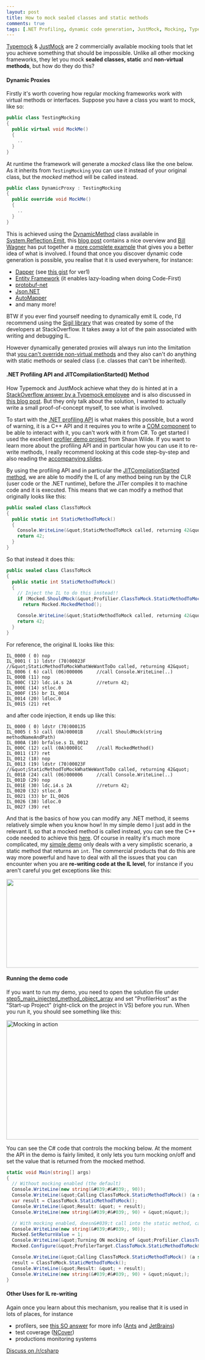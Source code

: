 ```yaml
---
layout: post
title: How to mock sealed classes and static methods
comments: true
tags: [.NET Profiling, dynamic code generation, JustMock, Mocking, TypeMock, Uncategorized]
---
```

<a href="http://www.typemock.com/" target="_blank">Typemock</a> &amp; <a href="http://www.telerik.com/products/mocking.aspx" target="_blank">JustMock</a> are 2 commercially available mocking tools that let you achieve something that should be impossible. Unlike all other mocking frameworks, they let you mock <strong>sealed classes, static</strong> and <strong>non-virtual methods</strong>, but how do they do this?

<h4><strong>Dynamic Proxies</strong></h4>

Firstly it's worth covering how regular mocking frameworks work with virtual methods or interfaces. Suppose you have a class you want to mock, like so:

``` csharp
public class TestingMocking
{
  public virtual void MockMe()
  {
    ..
  }
}
```

At runtime the framework will generate a <em>mocked</em> class like the one below. As it inherits from <code>TestingMocking</code> you can use it instead of your original class, but the <em>mocked</em> method will be called instead.

``` csharp
public class DynamicProxy : TestingMocking
{
  public override void MockMe()
  {
    ..
  }
}
```

This is achieved using the <a href="http://msdn.microsoft.com/en-us/library/system.reflection.emit.dynamicmethod(v=vs.110).aspx" target="_blank">DynamicMethod</a> class available in <a href="http://msdn.microsoft.com/en-us/library/System.Reflection.Emit(v=vs.110).aspx" target="_blank">System.Reflection.Emit</a>, this <a href="http://www.mindscapehq.com/blog/index.php/2011/11/27/reflection-performance-and-runtime-code-generation/" target="_blank">blog post</a> contains a nice overview and <a href="https://twitter.com/billwagner" target="_blank">Bill Wagner</a> has put together a <a href="https://bitbucket.org/BillWagner/codemashstuntcoding/src/c449bf1c6b703b34d1e086f1a0f527757f4720c2/StuntCodingUtilities/DynamicConverter.cs?at=default#cl-14" target="_blank">more complete example</a> that gives you a better idea of what is involved. I found that once you discover dynamic code generation is possible, you realise that it is used everywhere, for instance:

<ul>
<li><a href="http://samsaffron.com/archive/2011/03/30/How+I+learned+to+stop+worrying+and+write+my+own+ORM" target="_blank">Dapper</a> (see <a href="https://gist.github.com/SamSaffron/893878" target="_blank">this gist</a> for ver1)</li>
<li><a href="http://www.codingodyssey.com/2010/04/08/viewing-generated-proxy-code-in-the-entity-framework/" target="_blank">Entity Framework</a> (it enables lazy-loading when doing Code-First)</li>
<li><a href="https://github.com/mgravell/protobuf-net/blob/15174a09ee3223c8805b3ef81c1288879c746dfa/protobuf-net/Compiler/CompilerContext.cs#L309" target="_blank">protobuf-net</a></li>
<li><a href="https://github.com/JamesNK/Newtonsoft.Json/blob/bbe7eaf852b41ecdfb4817b9bd2f1fc9432abc1a/Src/Newtonsoft.Json/Utilities/DynamicReflectionDelegateFactory.cs#L43" target="_blank">Json.NET</a></li>
<li><a href="https://github.com/AutoMapper/AutoMapper/blob/f6bce50e7040db6142f19eef5dff9dd4e6071168/src/AutoMapper/Mappers/DataReaderMapper.cs#L121" target="_blank">AutoMapper</a> </li>
<li>and many more!</li>
</ul>

BTW if you ever find yourself needing to dynamically emit IL code, I'd recommend using the <a href="http://kevinmontrose.com/2013/02/14/sigil-adding-some-more-magic-to-il/" target="_blank">Sigil library</a> that was created by some of the developers at StackOverflow. It takes away a lot of the pain associated with writing and debugging IL.

However dynamically generated proxies will always run into the limitation that <a href="http://msdn.microsoft.com/en-us/library/aa645767(v=vs.71).aspx" target="_blank">you can't override non-virtual methods</a> and they also can't do anything with static methods or sealed class (i.e. classes that can't be inherited).

<h4><strong>.NET Profiling API and JITCompilationStarted() Method</strong></h4>

How Typemock and JustMock achieve what they do is hinted at in a <a href="http://stackoverflow.com/questions/5556115/open-source-free-alternative-of-typemock-isolator/5563750#5563750" target="_blank">StackOverflow answer by a Typemock employee</a> and is also discussed in <a href="http://www.codethinked.com/static-method-interception-in-net-with-c-and-monocecil" target="_blank">this blog post</a>. But they only talk about the solution, I wanted to actually write a small proof-of-concept myself, to see what is involved.

To start with the <a href="http://msdn.microsoft.com/en-us/library/ms404386(v=vs.110).aspx" target="_blank">.NET profiling API</a> is what makes this possible, but a word of warning, it is a C++ API and it requires you to write a <a href="http://msdn.microsoft.com/en-us/library/bb384493(v=vs.110).aspx#com" target="_blank">COM component</a> to be able to interact with it, you can't work with it from C#. To get started I used the excellent <a href="https://github.com/sawilde/DDD2011_ProfilerDemo" target="_blank">profiler demo project</a> from Shaun Wilde. If you want to learn more about the profiling API and in particular how you can use it to re-write methods, I really recommend looking at this code step-by-step and also reading the <a href="http://www.slideshare.net/shaun_wilde/net-profilers-and-il-rewriting-ddd-melbourne-2" target="_blank">accompanying slides</a>.

By using the profiling API and in particular the <a href="http://msdn.microsoft.com/en-us/library/ms230586(v=vs.110).aspx" target="_blank">JITCompilationStarted method</a>, we are able to modify the IL of any method being run by the CLR (user code or the .NET runtime), before the JITer compiles it to machine code and it is executed. This means that we can modify a method that originally looks like this:

``` csharp
public sealed class ClassToMock
{
  public static int StaticMethodToMock()
  {
    Console.WriteLine(&quot;StaticMethodToMock called, returning 42&quot;);
    return 42;
  }
}
```

So that instead it does this:

``` csharp
public sealed class ClassToMock
{
  public static int StaticMethodToMock()
  {
    // Inject the IL to do this instead!!
    if (Mocked.ShouldMock(&quot;Profilier.ClassToMock.StaticMethodToMock&quot;))
      return Mocked.MockedMethod();

    Console.WriteLine(&quot;StaticMethodToMock called, returning 42&quot;);
    return 42;
  }
}
```

For reference, the original IL looks like this:

``` assembly
IL_0000 ( 0) nop
IL_0001 ( 1) ldstr (70)00023F    //&quot;StaticMethodToMockWhatWeWantToDo called, returning 42&quot;
IL_0006 ( 6) call (06)000006     //call Console.WriteLine(..)
IL_000B (11) nop
IL_000C (12) ldc.i4.s 2A         //return 42;
IL_000E (14) stloc.0
IL_000F (15) br IL_0014
IL_0014 (20) ldloc.0
IL_0015 (21) ret
```

and after code injection, it ends up like this:

``` assembly
IL_0000 ( 0) ldstr (70)000135
IL_0005 ( 5) call (0A)00001B     //call ShouldMock(string methodNameAndPath)
IL_000A (10) brfalse.s IL_0012
IL_000C (12) call (0A)00001C     //call MockedMethod()
IL_0011 (17) ret
IL_0012 (18) nop
IL_0013 (19) ldstr (70)00023F    //&quot;StaticMethodToMockWhatWeWantToDo called, returning 42&quot;
IL_0018 (24) call (06)000006     //call Console.WriteLine(..)
IL_001D (29) nop
IL_001E (30) ldc.i4.s 2A         //return 42;
IL_0020 (32) stloc.0
IL_0021 (33) br IL_0026
IL_0026 (38) ldloc.0
IL_0027 (39) ret
```

And that is the basics of how you can modify any .NET method, it seems relatively simple when you know how! In my simple demo I just add in the relevant IL so that a mocked method is called instead, you can see the C++ code needed to achieve this <a href="https://github.com/mattwarren/DDD2011_ProfilerDemo/blob/master/step5_main_injected_method_object_array/DDDProfiler/CodeInjection.cpp#L279" target="_blank">here</a>. Of course in reality it's much more complicated, my <a href="https://github.com/mattwarren/DDD2011_ProfilerDemo/commit/9f804cec8ef11b802e020e648180b436a429833f" target="_blank">simple demo</a> only deals with a very simplistic scenario, a static method that returns an <code>int</code>. The commercial products that do this are way more powerful and have to deal with all the issues that you can encounter when you are <strong>re-writing code at the IL level</strong>, for instance if you aren't careful you get exceptions like this:

<a href="https://twitter.com/matthewwarren/status/497876741650907136" target="_blank"><img src="https://pbs.twimg.com/media/BujQQePCYAAA0CA.png:large" width="876" height="232" class="aligncenter" /></a>

<h4><strong>Running the demo code</strong></h4>

If you want to run my demo, you need to open the solution file under <a href="https://github.com/mattwarren/DDD2011_ProfilerDemo/tree/master/step5_main_injected_method_object_array" target="_blank">step5_main_injected_method_object_array</a> and set "ProfilerHost" as the "Start-up Project" (right-click on the project in VS) before you run. When you run it, you should see something like this:

<a href="https://mattwarren.github.io/images/2014/12/mocking-in-action.png" target="_blank"><img src="http://mattwarren.github.io/images/2014/12/mocking-in-action.png" alt="Mocking in action" width="730" height="312" class="aligncenter size-full wp-image-735" /></a>

You can see the C# code that controls the mocking below. At the moment the API in the demo is fairly limited, it only lets you turn mocking on/off and set the value that is returned from the mocked method.

``` csharp
static void Main(string[] args)
{
  // Without mocking enabled (the default)
  Console.WriteLine(new string(&#039;#&#039;, 90));
  Console.WriteLine(&quot;Calling ClassToMock.StaticMethodToMock() (a static method in a sealed class)&quot;);
  var result = ClassToMock.StaticMethodToMock();
  Console.WriteLine(&quot;Result: &quot; + result);
  Console.WriteLine(new string(&#039;#&#039;, 90) + &quot;n&quot;);

  // With mocking enabled, doesn&#039;t call into the static method, calls the mocked version instead
  Console.WriteLine(new string(&#039;#&#039;, 90));
  Mocked.SetReturnValue = 1;
  Console.WriteLine(&quot;Turning ON mocking of &quot;Profilier.ClassToMock.StaticMethodToMock&quot;&quot;);
  Mocked.Configure(&quot;ProfilerTarget.ClassToMock.StaticMethodToMock&quot;, mockMethod: true);

  Console.WriteLine(&quot;Calling ClassToMock.StaticMethodToMock() (a static method in a sealed class)&quot;);
  result = ClassToMock.StaticMethodToMock();
  Console.WriteLine(&quot;Result: &quot; + result);
  Console.WriteLine(new string(&#039;#&#039;, 90) + &quot;n&quot;);
}
```

<h4><strong>Other Uses for IL re-writing</strong></h4>

Again once you learn about this mechanism, you realise that it is used in lots of places, for instance

- profilers, see <a href="http://stackoverflow.com/questions/6527597/how-does-the-redgate-profiler-actually-work/6528758#6528758" target="_blank">this SO answer</a> for more info (<a href="http://www.red-gate.com/products/dotnet-development/ants-performance-profiler/" target="_blank">Ants</a> and <a href="http://www.jetbrains.com/profiler/" target="_blank">JetBrains</a>)
- test coverage (<a href="http://www.ncover.com/" target="_blank">NCover</a>)
- productions monitoring systems

<a href="http://www.reddit.com/r/csharp/comments/2dk0zt/how_to_mock_sealed_classes_and_static_methods/" target="_blank">Discuss on /r/csharp</a>
